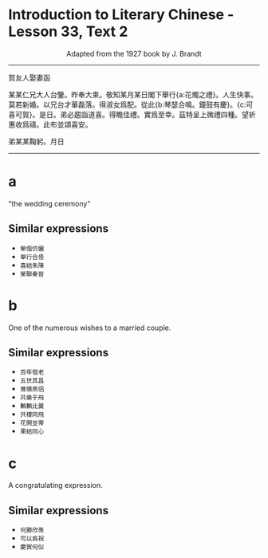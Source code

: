 # Introduction to Literary Chinese - Lesson 33, Text 2

<center>Adapted from the 1927 book by J. Brandt</center>

---

賀友人娶妻函

某某仁兄大人台鑒。昨奉大柬。敬知某月某日閣下舉行{a:花燭之禮}。人生快事。莫若新婚。以兄台才華磊落。得淑女爲配。從此{b:琴瑟合鳴。鐘鼓有慶}。{c:可喜可賀}。是日。弟必趨詣道喜。得瞻佳禮。實爲至幸。茲特呈上微禮四種。望祈惠收爲禱。此布並頌喜安。

弟某某鞠躬。月日

---

# a

"the wedding ceremony"

## Similar expressions

- `榮偕伉儷`
- `舉行合卺`
- `喜結朱陳`
- `榮聯秦晉`

<!-- 榮聯秦晉
喜結朱陳結泰朱
舉行合香
榮偕伉儷 -->

# b

One of the numerous wishes to a married couple.

## Similar expressions

- `百年偕老`
- `五世其昌`
- `鶯儔燕侶`
- `共樂于飛`
- `鶼鶼比翼`
- `共棲同飛`
- `花開並蒂`
- `果結同心`

<!-- 果花䕸
共鵝棲
共鶯鵝樂傳于燕
五百
吉開
世年
同並
同比
其作
心蒂
飛翼飛侶
昌老 
共樂于飛
鶯儔燕侶
共棲同飛
鵝鵝比翼
果結同心
花開並蒂
-->

# c

A congratulating expression.

## Similar expressions

- `何勝欣羨`
- `可以爲祝`
- `慶賀何似`

<!-- 何勝欣羨
可以爲祝
慶賀何似 -->